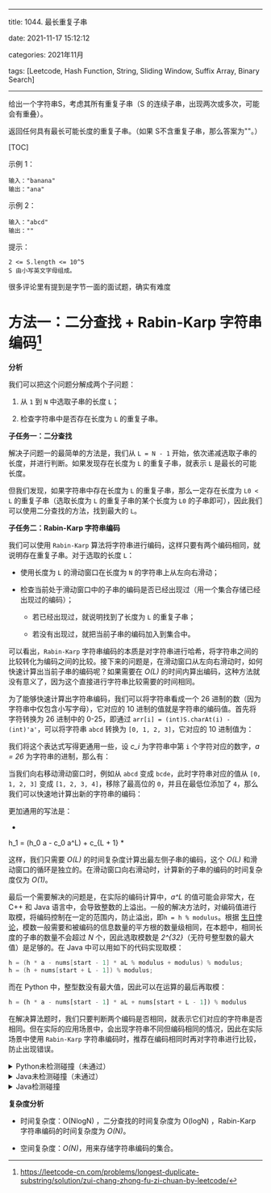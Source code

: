 
---
title: 1044. 最长重复子串

date: 2021-11-17 15:12:12

categories: 2021年11月

tags: [Leetcode, Hash Function, String, Sliding Window, Suffix Array, Binary Search]

---


给出一个字符串S，考虑其所有重复子串（S 的连续子串，出现两次或多次，可能会有重叠）。

返回任何具有最长可能长度的重复子串。（如果 S不含重复子串，那么答案为""。）


<!-- more -->


[TOC]



示例 1：
    
    输入："banana"
    输出："ana"
示例 2：
    
    输入："abcd"
    输出：""


提示：
    
    2 <= S.length <= 10^5
    S 由小写英文字母组成。

很多评论里有提到是字节一面的面试题，确实有难度

# 方法一：二分查找 + Rabin-Karp 字符串编码[^1]

**分析**

我们可以把这个问题分解成两个子问题：

1. 从 `1` 到 `N` 中选取子串的长度 `L`；

2. 检查字符串中是否存在长度为 `L` 的重复子串。

**子任务一：二分查找**

解决子问题一的最简单的方法是，我们从 `L = N - 1` 开始，依次递减选取子串的长度，并进行判断。如果发现存在长度为 `L` 的重复子串，就表示 `L` 是最长的可能长度。

但我们发现，如果字符串中存在长度为 `L` 的重复子串，那么一定存在长度为 `L0 < L` 的重复子串（选取长度为 `L` 的重复子串的某个长度为 `L0` 的子串即可），因此我们可以使用二分查找的方法，找到最大的 `L`。



**子任务二：Rabin-Karp 字符串编码**

我们可以使用 `Rabin-Karp` 算法将字符串进行编码，这样只要有两个编码相同，就说明存在重复子串。对于选取的长度 `L`：

- 使用长度为 `L` 的滑动窗口在长度为 `N` 的字符串上从左向右滑动；

- 检查当前处于滑动窗口中的子串的编码是否已经出现过（用一个集合存储已经出现过的编码）；

    - 若已经出现过，就说明找到了长度为 `L` 的重复子串；

    - 若没有出现过，就把当前子串的编码加入到集合中。



可以看出，`Rabin-Karp` 字符串编码的本质是对字符串进行哈希，将字符串之间的比较转化为编码之间的比较。接下来的问题是，在滑动窗口从左向右滑动时，如何快速计算出当前子串的编码呢？如果需要在 *O(L)* 的时间内算出编码，这种方法就没有意义了，因为这个直接进行字符串比较需要的时间相同。

为了能够快速计算出字符串编码，我们可以将字符串看成一个 26 进制的数（因为字符串中仅包含小写字母），它对应的 10 进制的值就是字符串的编码值。首先将字符转换为 26 进制中的 0-25，即通过 `arr[i] = (int)S.charAt(i) - (int)'a'`，可以将字符串 `abcd` 转换为 `[0, 1, 2, 3]`，它对应的 10 进制值为：

我们将这个表达式写得更通用一些，设 *c_i* 为字符串中第 `i` 个字符对应的数字，*a = 26* 为字符串的进制，那么有：


当我们向右移动滑动窗口时，例如从 `abcd` 变成 `bcde`，此时字符串对应的值从 `[0, 1, 2, 3]` 变成 `[1, 2, 3, 4]`，移除了最高位的 `0`，并且在最低位添加了 `4`，那么我们可以快速地计算出新的字符串的编码：

更加通用的写法是：

*
h_1 = (h_0 a - c_0 a^L) + c_{L + 1}
*

这样，我们只需要 *O(L)* 的时间复杂度计算出最左侧子串的编码，这个 *O(L)* 和滑动窗口的循环是独立的。在滑动窗口向右滑动时，计算新的子串的编码的时间复杂度仅为 *O(1)*。

最后一个需要解决的问题是，在实际的编码计算中，*a^L* 的值可能会非常大，在 C++ 和 Java 语言中，会导致整数的上溢出。一般的解决方法时，对编码值进行取模，将编码控制在一定的范围内，防止溢出，即`h = h % modulus`。根据 [生日悖论](https://baike.baidu.com/item/%E7%94%9F%E6%97%A5%E6%82%96%E8%AE%BA)，模数一般需要和被编码的信息数量的平方根的数量级相同，在本题中，相同长度的子串的数量不会超过 *N* 个，因此选取模数是 *2^{32}*（无符号整型数的最大值）是足够的。在 Java 中可以用如下的代码实现取模：

```Java
h = (h * a - nums[start - 1] * aL % modulus + modulus) % modulus;
h = (h + nums[start + L - 1]) % modulus;
```

而在 Python 中，整型数没有最大值，因此可以在运算的最后再取模：

    
```Python
h = (h * a - nums[start - 1] * aL + nums[start + L - 1]) % modulus
```

在解决算法题时，我们只要判断两个编码是否相同，就表示它们对应的字符串是否相同。但在实际的应用场景中，会出现字符串不同但编码相同的情况，因此在实际场景中使用 `Rabin-Karp` 字符串编码时，推荐在编码相同时再对字符串进行比较，防止出现错误。

<details>
    <summary>Python未检测碰撞（未通过）</summary>
    
```Python [sol1]
class Solution:
    def search(self, L: int, a: int, modulus: int, n: int, nums: List[int]) -> str:
        """
        Rabin-Karp with polynomial rolling hash.
        Search a substring of given length
        that occurs at least 2 times.
        @return start position if the substring exits and -1 otherwise.
        """
        # compute the hash of string S[:L]
        h = 0
        for i in range(L):
            h = (h * a + nums[i]) % modulus
              
        # already seen hashes of strings of length L
        seen = {h} 
        # const value to be used often : a**L % modulus
        aL = pow(a, L, modulus) 
        for start in range(1, n - L + 1):
            # compute rolling hash in O(1) time
            h = (h * a - nums[start - 1] * aL + nums[start + L - 1]) % modulus
            if h in seen:
                return start
            seen.add(h)
        return -1
        
    def longestDupSubstring(self, S: str) -> str:
        n = len(S)
        # convert string to array of integers
        # to implement constant time slice
        nums = [ord(S[i]) - ord('a') for i in range(n)]
        # base value for the rolling hash function
        a = 26
        # modulus value for the rolling hash function to avoid overflow
        modulus = 2**32
        
        # binary search, L = repeating string length
        left, right = 1, n
        while left != right:
            L = left + (right - left) // 2
            if self.search(L, a, modulus, n, nums) != -1:
                left = L + 1
            else:
                right = L 
               
        start = self.search(left - 1, a, modulus, n, nums)
        return S[start: start + left - 1] if start != -1 else ""
```
</details>
<details>
    <summary>Java未检测碰撞（未通过）</summary>
    
```Java [sol1]
class Solution {
    /*
    Rabin-Karp with polynomial rolling hash.
        Search a substring of given length
        that occurs at least 2 times.
        Return start position if the substring exits and -1 otherwise.
        */
    public int search(int L, int a, long modulus, int n, int[] nums) {
        // compute the hash of string S[:L]
        long h = 0;
        for (int i = 0; i < L; ++i) h = (h * a + nums[i]) % modulus;

        // already seen hashes of strings of length L
        HashSet<Long> seen = new HashSet();
        seen.add(h);
        // const value to be used often : a**L % modulus
        long aL = 1;
        for (int i = 1; i <= L; ++i) aL = (aL * a) % modulus;

        for (int start = 1; start < n - L + 1; ++start) {
            // compute rolling hash in O(1) time
            h = (h * a - nums[start - 1] * aL % modulus + modulus) % modulus;
            h = (h + nums[start + L - 1]) % modulus;
            if (seen.contains(h)) return start;
            seen.add(h);
        }
        return -1;
    }

    public String longestDupSubstring(String S) {
        int n = S.length();
        // convert string to array of integers
        // to implement constant time slice
        int[] nums = new int[n];
        for (int i = 0; i < n; ++i) nums[i] = (int)S.charAt(i) - (int)'a';
        // base value for the rolling hash function
        int a = 26;
        // modulus value for the rolling hash function to avoid overflow
        long modulus = (long)Math.pow(2, 32);

        // binary search, L = repeating string length
        int left = 1, right = n;
        int L;
        while (left != right) {
            L = left + (right - left) / 2;
            if (search(L, a, modulus, n, nums) != -1) left = L + 1;
            else right = L;
        }

        int start = search(left - 1, a, modulus, n, nums);
        return start != -1 ? S.substring(start, start + left - 1) : "";
    }
}
```
</details>

<details>
    <summary>Java检测碰撞</summary>
    
```Java [sol2]
class Solution {

    public String longestDupSubstring(String s) {
        int first = 0;
        int last = s.length();
        while(first < last){
            int mid = (last - first) / 2 + first;
            int index = check(s, mid);
            if(index==-1){
                last = mid;
            }else{
                first = mid+1;
            }
        }
        //这里就找出了重复的长度
        int index = check(s, first-1);
        return s.substring(index,index+first-1);
    }

    //给一个字符串和一个长度，返回重复长度的下标index,没有返回-1
    //但是这种方式每次都要substring，但是hash碰撞太高，所以要进行改进
    public int check1(String s, int len){
        if(len==0){
            return 0;
        }
        Map<String,Integer> map = new HashMap<>();
        for(int i=0;i<=s.length()-len;i++){
            String str = s.substring(i,i+len);
            if(map.containsKey(str)){
                int index = map.get(str);
                return index;
            }
            map.put(str,i);
        }
        return -1;
    }

    private static int mod = 1000000007;

    //这里需要使用Rabin-Karp算法来解决len长度的字符串在s中是否重复，也就是使用hash的方式
    public int check(String s, int len){
        if(len==0){
            return 0;
        }
        long pow = 1;
        for(int i=0;i<len;i++){
            pow = (pow*31)%mod;
        }
        //再来计算hash值
        long hash =0;
        Map<Long,Integer> map = new HashMap<>();
        for(int i=0;i<s.length();i++){
            hash = (hash*31+(s.charAt(i)-'a'))%mod;
            if(i<len-1){
                //这时候还不满足，继续
                continue;
            }
            if(i>=len){
                //这时候就要把前面的字符去掉
                hash-=((s.charAt(i-len)-'a')*pow)%mod;
                hash+=hash<0?mod:0;
            }
            if(map.containsKey(hash)){
                //说明这个hash之前出现过
                int index = map.get(hash);
                String str1 = s.substring(index,index+len);
                String str2 = s.substring(i+1-len,i+1);
                if(str1.equals(str2)){
                    return index;
                }
            }
            map.put(hash,i-len+1);
        }
        return -1;
    }
}
```
</details>


**复杂度分析**

* 时间复杂度：O(NlogN) ，二分查找的时间复杂度为 O(logN) ，Rabin-Karp 字符串编码的时间复杂度为 *O(N)*。

* 空间复杂度：*O(N)*，用来存储字符串编码的集合。

[^1]:https://leetcode-cn.com/problems/longest-duplicate-substring/solution/zui-chang-zhong-fu-zi-chuan-by-leetcode/